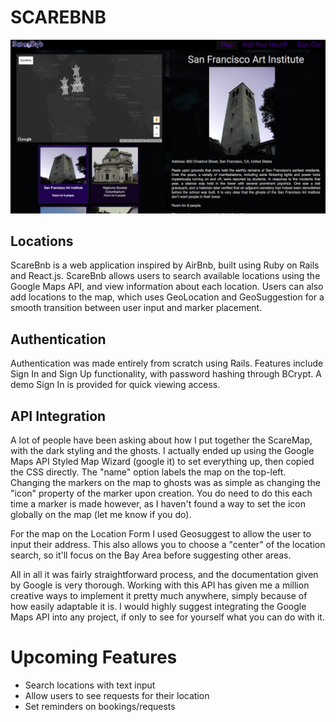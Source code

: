 # SCAREBNB
![alt text](PageScreenShot.png "ScareBnb")
## Locations
ScareBnb is a web application inspired by AirBnb, built using Ruby on Rails and React.js.  ScareBnb allows users to search available locations using the Google Maps API, and view information about each location.  Users can also add locations to the map, which uses GeoLocation and GeoSuggestion for a smooth transition between user input and marker placement.

## Authentication
Authentication was made entirely from scratch using Rails.  Features include Sign In and Sign Up functionality, with password hashing through BCrypt.  A demo Sign In is provided for quick viewing access.

## API Integration
A lot of people have been asking about how I put together the ScareMap, with the dark styling and the ghosts.  I actually ended up using the Google Maps API Styled Map Wizard (google it) to set everything up, then copied the CSS directly.  The "name" option labels the map on the top-left.  Changing the markers on the map to ghosts was as simple as changing the "icon" property of the marker upon creation.  You do need to do this each time a marker is made however, as I haven't found a way to set the icon globally on the map (let me know if you do).

For the map on the Location Form I used Geosuggest to allow the user to input their address.  This also allows you to choose a "center" of the location search, so it'll focus on the Bay Area before suggesting other areas.

All in all it was fairly straightforward process, and the documentation given by Google is very thorough.  Working with this API has given me a million creative ways to implement it pretty much anywhere, simply because of how easily adaptable it is.  I would highly suggest integrating the Google Maps API into any project, if only to see for yourself what you can do with it.

# Upcoming Features
* Search locations with text input
* Allow users to see requests for their location
* Set reminders on bookings/requests
